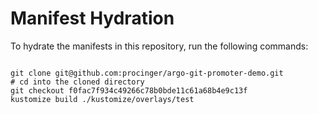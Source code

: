 
# Manifest Hydration

To hydrate the manifests in this repository, run the following commands:

```shell

git clone git@github.com:procinger/argo-git-promoter-demo.git
# cd into the cloned directory
git checkout f0fac7f934c49266c78b0bde11c61a68b4e9c13f
kustomize build ./kustomize/overlays/test
```